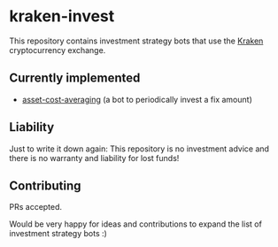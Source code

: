 # kraken-invest

This repository contains investment strategy bots that use the [Kraken](https://www.kraken.com) cryptocurrency exchange.


## Currently implemented

- [asset-cost-averaging](./asset-cost-averaging/) (a bot to periodically invest a fix amount)


## Liability

Just to write it down again: This repository is no investment advice and there is no warranty and liability for lost funds!


## Contributing

PRs accepted.

Would be very happy for ideas and contributions to expand the list of investment strategy bots :)